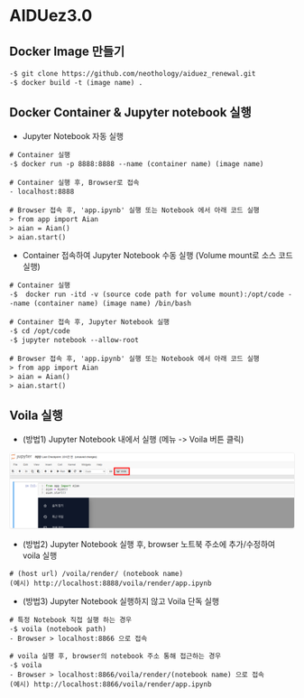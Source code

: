 # AIDUez3.0

## Docker Image 만들기

```console
-$ git clone https://github.com/neothology/aiduez_renewal.git
-$ docker build -t (image name) .  
```

## Docker Container & Jupyter notebook 실행

- Jupyter Notebook 자동 실행

```console
# Container 실행
-$ docker run -p 8888:8888 --name (container name) (image name)

# Container 실행 후, Browser로 접속
- localhost:8888

# Browser 접속 후, 'app.ipynb' 실행 또는 Notebook 에서 아래 코드 실행
> from app import Aian
> aian = Aian()
> aian.start()
```

- Container 접속하여 Jupyter Notebook 수동 실행 (Volume mount로 소스 코드 실행)

```console
# Container 실행
-$  docker run -itd -v (source code path for volume mount):/opt/code --name (container name) (image name) /bin/bash

# Container 접속 후, Jupyter Notebook 실행
-$ cd /opt/code
-$ jupyter notebook --allow-root

# Browser 접속 후, 'app.ipynb' 실행 또는 Notebook 에서 아래 코드 실행
> from app import Aian
> aian = Aian()
> aian.start()
```

## Voila 실행

- (방법1) Jupyter Notebook 내에서 실행 (메뉴 -> Voila 버튼 클릭)

 <img alt="Run Voila in notebook" src="assets/images/README_voila.png" style="border: 1px solid #eee; border-radius: 4px; box-shadow: 0 1px 2px 0 rgba(0, 0, 0, 0.05);">

- (방법2) Jupyter Notebook 실행 후, browser 노트북 주소에 추가/수정하여 voila 실행

```console
# (host url) /voila/render/ (notebook name)
(예시) http://localhost:8888/voila/render/app.ipynb
```

- (방법3) Jupyter Notebook 실행하지 않고 Voila 단독 실행

```console
# 특정 Notebook 직접 실행 하는 경우
-$ voila (notebook path)
- Browser > localhost:8866 으로 접속
```

```console
# voila 실행 후, browser의 notebook 주소 통해 접근하는 경우
-$ voila
- Browser > localhost:8866/voila/render/(notebook name) 으로 접속
(예시) http://localhost:8866/voila/render/app.ipynb

```